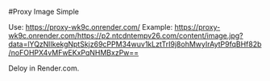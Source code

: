 #Proxy Image Simple

Use:
  https://proxy-wk9c.onrender.com/<url-image-your>
  Example: https://proxy-wk9c.onrender.com/https://p2.ntcdntempv26.com/content/image.jpg?data=lYQzNlIkekgNptSkjz69cPPM34wuv1kLztTrI9j8ohMwyIrAytP9fqBHf82b/noFOHPX4vMFwEKxPqNHMBxzPw==

Deloy in Render.com.
